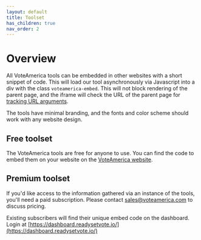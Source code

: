 ```yaml
---
layout: default
title: Toolset
has_children: true
nav_order: 2
---
```


# Overview

All VoteAmerica tools can be embedded in other websites with a short snippet of code. This will load our tool asynchronously via Javascript into a div with the class `voteamerica-embed`. This will not block rendering of the parent page, and the iframe will check the URL of the parent page for [tracking URL arguments](/embed/tracking/).

The tools have minimal branding, and the fonts and color scheme should work with any website design.

## Free toolset

The VoteAmerica tools are free for anyone to use.  You can find the code to embed them on your website on the [VoteAmerica website](https://www.voteamerica.com/embeds/).

## Premium toolset

If you'd like access to the information gathered via an instance of the tools, you'll need a paid subscription.  Please contact [sales@voteamerica.com](mailto:sales@voteamerica.com) to discuss pricing.

Existing subscribers will find their unique embed code on the dashboard.  Login at [https://dashboard.readysetvote.io/](https://dashboard.readysetvote.io/)
